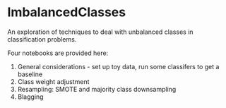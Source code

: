 # ImbalancedClasses
An exploration of techniques to deal with unbalanced classes in classification problems. 

Four notebooks are provided here:

1. General considerations - set up toy data, run some classifers to get a baseline
2. Class weight adjustment
3. Resampling: SMOTE and majority class downsampling
4. Blagging


